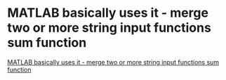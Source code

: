 # MATLAB basically uses it - merge two or more string input functions sum function
[MATLAB basically uses it - merge two or more string input functions sum function](https://aiwithcloud.com/2022/09/15/matlab_basically_uses_it___merge_two_or_more_string_input_functions_sum_function/)